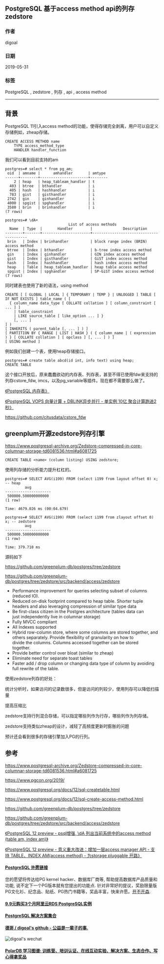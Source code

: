 ## PostgreSQL 基于access method api的列存zedstore    
      
### 作者                     
digoal                      
                      
### 日期                    
2019-05-31                        
                      
### 标签                    
PostgreSQL , zedstore , 列存 , api , access method                                      
                      
----                    
                      
## 背景      
PostgreSQL 11引入access method的功能，使得存储完全剥离，用户可以自定义存储例如，zheap存储。  
  
```  
CREATE ACCESS METHOD name  
    TYPE access_method_type  
    HANDLER handler_function  
```  
  
我们可以看到目前支持的am  
  
```  
postgres=# select * from pg_am;  
 oid  | amname |      amhandler       | amtype   
------+--------+----------------------+--------  
    2 | heap   | heap_tableam_handler | t  
  403 | btree  | bthandler            | i  
  405 | hash   | hashhandler          | i  
  783 | gist   | gisthandler          | i  
 2742 | gin    | ginhandler           | i  
 4000 | spgist | spghandler           | i  
 3580 | brin   | brinhandler          | i  
(7 rows)  
  
postgres=# \dA+  
                             List of access methods  
  Name  | Type  |       Handler        |              Description                 
--------+-------+----------------------+----------------------------------------  
 brin   | Index | brinhandler          | block range index (BRIN) access method  
 btree  | Index | bthandler            | b-tree index access method  
 gin    | Index | ginhandler           | GIN index access method  
 gist   | Index | gisthandler          | GiST index access method  
 hash   | Index | hashhandler          | hash index access method  
 heap   | Table | heap_tableam_handler | heap table access method  
 spgist | Index | spghandler           | SP-GiST index access method  
(7 rows)  
```  
  
同时建表也使用了新的语法，using method  
  
```  
CREATE [ [ GLOBAL | LOCAL ] { TEMPORARY | TEMP } | UNLOGGED ] TABLE [ IF NOT EXISTS ] table_name ( [  
  { column_name data_type [ COLLATE collation ] [ column_constraint [ ... ] ]  
    | table_constraint  
    | LIKE source_table [ like_option ... ] }  
    [, ... ]  
] )  
[ INHERITS ( parent_table [, ... ] ) ]  
[ PARTITION BY { RANGE | LIST | HASH } ( { column_name | ( expression ) } [ COLLATE collation ] [ opclass ] [, ... ] ) ]  
[ USING method ]  
```  
  
例如我们创建一个表，使用heap存储接口。  
  
```  
postgres=# create table abcd(id int, info text) using heap;  
CREATE TABLE  
```  
  
这个接口开放后，原来蠢蠢欲动的内存表、列存表，甚至不得已使用fdw来支持的列存cstore_fdw, imcs，以及pg_variable等插件。现在都不需要那么做了。  
  
[《PostgreSQL 内存表》](../201608/20160818_01.md)    
  
[《PostgreSQL VOPS 向量计算 + DBLINK异步并行 - 单实例 10亿 聚合计算跑进2秒》](../201802/20180210_01.md)    
  
https://github.com/citusdata/cstore_fdw  
  
## greenplum开源zedstore列存引擎  
  
https://www.postgresql-archive.org/Zedstore-compressed-in-core-columnar-storage-td6081536.html#a6081725  
  
```  
CREATE TABLE <name> (column listing) USING zedstore;  
```  
  
使用列存储的分析能力提升杠杠的。  
  
```  
postgres=# SELECT AVG(i199) FROM (select i199 from layout offset 0) x; -- heap  
         avg           
---------------------  
 500000.500000000000  
(1 row)  
  
Time: 4679.026 ms (00:04.679)  
  
postgres=# SELECT AVG(i199) FROM (select i199 from zlayout offset 0) x; -- zedstore  
         avg           
---------------------  
 500000.500000000000  
(1 row)  
  
Time: 379.710 ms  
```  
  
源码如下  
  
https://github.com/greenplum-db/postgres/tree/zedstore  
  
https://github.com/greenplum-db/postgres/tree/zedstore/src/backend/access/zedstore  
  
  
* Performance improvement for queries selecting subset of columns  
  (reduced IO).  
* Reduced on-disk footprint compared to heap table. Shorter tuple  
  headers and also leveraging compression of similar type data  
* Be first-class citizen in the Postgres architecture (tables data can  
  just independently live in columnar storage)  
* Fully MVCC compliant  
* All Indexes supported  
* Hybrid row-column store, where some columns are stored together, and  
  others separately. Provide flexibility of granularity on how to  
  divide the columns. Columns accessed together can be stored  
  together.  
* Provide better control over bloat (similar to zheap)  
* Eliminate need for separate toast tables  
* Faster add / drop column or changing data type of column by avoiding  
  full rewrite of the table.  
  
  
使用zedstore列存的好处：  
  
统计分析时，如果访问的记录数很多，但是访问的列较少，使用列存可以降低扫描量  
  
提高压缩比  
  
zedstore支持行列混合存储，可以指定哪些列作为行存，哪些列作为列存储。  
  
zedstore支持类似zheap的设计，减轻了高频度更新时膨胀的问题  
  
预计还会看到很多的存储引擎加入PG的行列。  
  
## 参考  
https://www.postgresql-archive.org/Zedstore-compressed-in-core-columnar-storage-td6081536.html#a6081725  
  
https://www.pgcon.org/2019/  
  
https://www.postgresql.org/docs/12/sql-createtable.html  
  
https://www.postgresql.org/docs/12/sql-create-access-method.html  
  
https://github.com/greenplum-db/postgres/tree/zedstore  
  
https://github.com/greenplum-db/postgres/tree/zedstore/src/backend/access/zedstore   
  
[《PostgreSQL 12 preview - psql增强, \\dA 列出当前系统中的access method (table am, index am)》](../201903/20190330_01.md)    
  
[《PostgreSQL 12 preview - 意义重大改进：增加一层access manager API - 支持 TABLE、INDEX AM(access method) - 为storage  pluggable 开路》](../201903/20190331_03.md)    
   
  
  
  
  
  
  
  
  
  
  
  
  
  
  
  
  
  
  
  
  
  
  
  
  
  
  
  
  
  
  
  
  
  
  
  
  
  
  
  
  
  
  
  
  
  
  
  
  
  
  
  
  
  
  
  
  
  
  
  
  
  
  
  
  
  
  
  
  
  
#### [PostgreSQL 许愿链接](https://github.com/digoal/blog/issues/76 "269ac3d1c492e938c0191101c7238216")
您的愿望将传达给PG kernel hacker、数据库厂商等, 帮助提高数据库产品质量和功能, 说不定下一个PG版本就有您提出的功能点. 针对非常好的提议，奖励限量版PG文化衫、纪念品、贴纸、PG热门书籍等，奖品丰富，快来许愿。[开不开森](https://github.com/digoal/blog/issues/76 "269ac3d1c492e938c0191101c7238216").  
  
  
#### [9.9元购买3个月阿里云RDS PostgreSQL实例](https://www.aliyun.com/database/postgresqlactivity "57258f76c37864c6e6d23383d05714ea")
  
  
#### [PostgreSQL 解决方案集合](https://yq.aliyun.com/topic/118 "40cff096e9ed7122c512b35d8561d9c8")
  
  
#### [德哥 / digoal's github - 公益是一辈子的事.](https://github.com/digoal/blog/blob/master/README.md "22709685feb7cab07d30f30387f0a9ae")
  
  
![digoal's wechat](../pic/digoal_weixin.jpg "f7ad92eeba24523fd47a6e1a0e691b59")
  
  
#### [PolarDB 学习图谱: 训练营、培训认证、在线互动实验、解决方案、生态合作、写心得拿奖品](https://www.aliyun.com/database/openpolardb/activity "8642f60e04ed0c814bf9cb9677976bd4")
  

